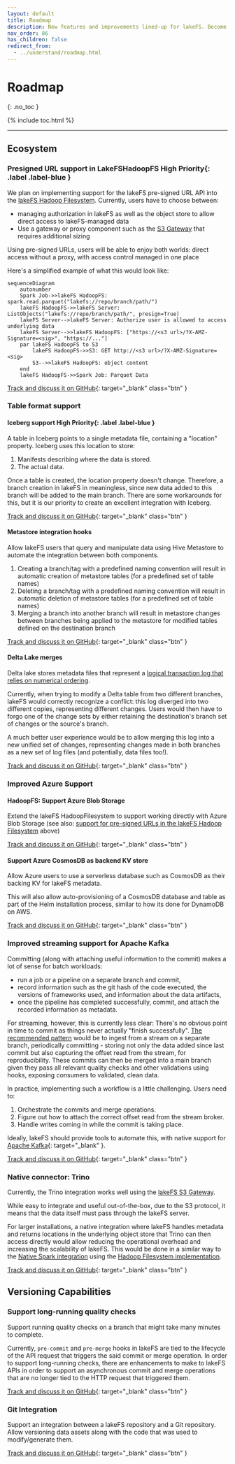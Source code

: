 ```yaml
---
layout: default
title: Roadmap
description: New features and improvements lined-up for lakeFS. Become part of building the lakeFS roadmap.
nav_order: 86
has_children: false
redirect_from: 
  - ../understand/roadmap.html
---
```


# Roadmap
{: .no_toc }

{% include toc.html %}

---
## Ecosystem

### Presigned URL support in LakeFSHadoopFS <span>High Priority</span>{: .label .label-blue }

We plan on implementing support for the lakeFS pre-signed URL API into the [lakeFS Hadoop Filesystem](./integrations/spark.md#use-the-lakefs-hadoop-filesystem).
Currently, users have to choose between:
- managing authorization in lakeFS as well as the object store to allow direct access to lakeFS-managed data
- Use a gateway or proxy component such as the [S3 Gateway](./integrations/spark.md#use-the-s3-gateway) that requires additional sizing

Using pre-signed URLs, users will be able to enjoy both worlds: direct access without a proxy, with access control managed in one place

Here's a simplified example of what this would look like:

```mermaid
sequenceDiagram
    autonumber
    Spark Job->>lakeFS HadoopFS: spark.read.parquet("lakefs://repo/branch/path/")
    lakeFS HadoopFS->>lakeFS Server: ListObjects("lakefs://repo/branch/path/", presign=True)
    lakeFS Server-->lakeFS Server: Authorize user is allowed to access underlying data
    lakeFS Server-->>lakeFS HadoopFS: ["https://<s3 url>/?X-AMZ-Signature=<sig>", "https://..."]
    par lakeFS HadoopFS to S3
        lakeFS HadoopFS->>S3: GET http://<s3 url>/?X-AMZ-Signature=<sig>
        S3-->>lakeFS HadoopFS: object content
    end
    lakeFS HadoopFS->>Spark Job: Parquet Data
```

[Track and discuss it on GitHub](https://github.com/treeverse/lakeFS/pull/5346){: target="_blank" class="btn" }


### Table format support


#### Iceberg support <span>High Priority</span>{: .label .label-blue }

A table in Iceberg points to a single metadata file, containing a "location" property. Iceberg uses this location to store:
1. Manifests describing where the data is stored.
2. The actual data.

Once a table is created, the location property doesn't change. Therefore, a branch creation in lakeFS in meaningless, since new data added to this branch will be added to the main branch. There are some workarounds for this, but it is our priority to create an excellent integration with Iceberg.

[Track and discuss it on GitHub](https://github.com/treeverse/lakeFS/issues/3381){: target="_blank" class="btn" }

#### Metastore integration hooks

Allow lakeFS users that query and manipulate data using Hive Metastore to automate the integration between both components.

1. Creating a branch/tag with a predefined naming convention will result in automatic creation of metastore tables (for a predefined set of table names)
1. Deleting a branch/tag with a predefined naming convention will result in automatic deletion of metastore tables (for a predefined set of table names)
1. Merging a branch into another branch will result in metastore changes between branches being applied to the metastore for modified tables defined on the destination branch

[Track and discuss it on GitHub](https://github.com/treeverse/lakeFS/issues/3069){: target="_blank" class="btn" }


#### Delta Lake merges

Delta lake stores metadata files that represent a [logical transaction log that relies on numerical ordering](https://github.com/delta-io/delta/blob/master/PROTOCOL.md#delta-log-entries).

Currently, when trying to modify a Delta table from two different branches, lakeFS would correctly recognize a conflict: this log diverged into two different copies, representing different changes.
Users would then have to forgo one of the change sets by either retaining the destination's branch set of changes or the source's branch.

A much better user experience would be to allow merging this log into a new unified set of changes, representing changes made in both branches as a new set of log files (and potentially, data files too!).

[Track and discuss it on GitHub](https://github.com/treeverse/lakeFS/issues/3380){: target="_blank" class="btn" }


### Improved Azure Support

#### HadoopFS: Support Azure Blob Storage

Extend the lakeFS HadoopFilesystem to support working directly with Azure Blob Storage (see also: [support for pre-signed URLs in the lakeFS Hadoop Filesystem](#presigned-url-support-in-lakefshadoopfs-span-high-priority-span---label-label-blue-) above)

[Track and discuss it on GitHub](https://github.com/treeverse/lakeFS/issues/5105){: target="_blank" class="btn" }

#### Support Azure CosmosDB as backend KV store

Allow Azure users to use a serverless database such as CosmosDB as their backing KV for lakeFS metadata.

This will also allow auto-provisioning of a CosmosDB database and table as part of the Helm installation process, similar to how its done for DynamoDB on AWS.

[Track and discuss it on GitHub](https://github.com/treeverse/lakeFS/issues/4458){: target="_blank" class="btn" }

### Improved streaming support for Apache Kafka

Committing (along with attaching useful information to the commit) makes a lot of sense for batch workloads: 
- run a job or a pipeline on a separate branch and commit,
- record information such as the git hash of the code executed, the versions of frameworks used, and information about the data artifacts,
- once the pipeline has completed successfully, commit, and attach the recorded information as metadata.


For streaming, however, this is currently less clear: There's no obvious point in time to commit as things never actually "finish successfully".
[The recommended pattern](./understand/data_lifecycle_management/production.md#example-1-rollback---data-ingested-from-a-kafka-stream) would be to ingest from a stream on a separate branch, periodically committing - storing not only the data added since last commit but also capturing the offset read from the stream, for reproducibility.
These commits can then be merged into a main branch given they pass all relevant quality checks and other validations using hooks, exposing consumers to validated, clean data.

In practice, implementing such a workflow is a little challenging. Users need to:

1. Orchestrate the commits and merge operations.
2. Figure out how to attach the correct offset read from the stream broker.
3. Handle writes coming in while the commit is taking place.

Ideally, lakeFS should provide tools to automate this, with native support for [Apache Kafka](https://kafka.apache.org/){: target="_blank" }.

[Track and discuss it on GitHub](https://github.com/treeverse/lakeFS/issues/2358){: target="_blank" class="btn" }

### Native connector: Trino

Currently, the Trino integration works well using the [lakeFS S3 Gateway](understand/architecture.md#s3-gateway). 

While easy to integrate and useful out-of-the-box, due to the S3 protocol, it means that the data itself must pass through the lakeFS server.

For larger installations, a native integration where lakeFS handles metadata and returns locations in the underlying object store that Trino can then access directly would allow reducing the operational overhead and increasing the scalability of lakeFS.
This would be done in a similar way to the [Native Spark integration](integrations/spark.md) using the [Hadoop Filesystem implementation](integrations/spark.md#use-the-lakefs-hadoop-filesystem).

[Track and discuss it on GitHub](https://github.com/treeverse/lakeFS/issues/2357){: target="_blank" class="btn" }

## Versioning Capabilities


### Support long-running quality checks

Support running quality checks on a branch that might take many minutes to complete. 

Currently, `pre-commit` and `pre-merge` hooks in lakeFS are tied to the lifecycle of the API request that triggers the said commit or merge operation.
In order to support long-running checks, there are enhancements to make to lakeFS APIs in order to support an asynchronous commit and merge operations that are no longer tied to the HTTP request that triggered them.

[Track and discuss it on GitHub](https://github.com/treeverse/lakeFS/pull/5152){: target="_blank" class="btn" }


### Git Integration

Support an integration between a lakeFS repository and a Git repository. 
Allow versioning data assets along with the code that was used to modify/generate them.

[Track and discuss it on GitHub](https://github.com/treeverse/lakeFS/issues/2073){: target="_blank" class="btn" }
